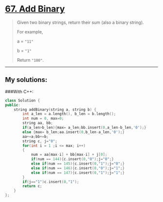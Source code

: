 [67. Add Binary](https://leetcode.com/problems/add-binary/)
================

>Given two binary strings, return their sum (also a binary string).
>
>For example,
>
>a = `"11"`
>
>b = `"1"`
>
>Return `"100"`. 

----------
## My solutions:
###With C++:

```C++
class Solution {
public:
    string addBinary(string a, string b) {
        int a_len = a.length(), b_len = b.length();
        int num = 0, max=0;
        string aa, bb;
        if(a_len>b_len){max= a_len;bb.insert(0,a_len-b_len,'0');}
        else {max= b_len;aa.insert(0,b_len-a_len,'0');}
        aa+=a;bb+=b;
        string c, j="0";
        for(int i = 1 ;i <= max; i++)
        {
            num = aa[max-i] + bb[max-i] + j[0];
            if(num == 144){c.insert(0,"0");j="0";}
            else if(num == 145){c.insert(0,"1");j="0";}
            else if(num == 146){c.insert(0,"0");j="1";}
            else if(num == 147){c.insert(0,"1");j="1";}
        }
        if(j=="1")c.insert(0,"1");
        return c;
    }
};
```